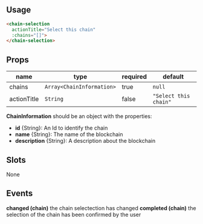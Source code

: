 ## Usage

```html
<chain-selection
  actionTitle="Select this chain"
  :chains="[]">
</chain-selection>
```

## Props

| name | type | required | default |
| ---- | ---- | -------- | ------- |
| chains | `Array<ChainInformation>` | true | `null` |
| actionTitle | `String` | false | `"Select this chain"` |

**ChainInformation** should be an object with the properties:
  - **id** {String}: An Id to identify the chain
  - **name** {String}: The name of the blockchain
  - **description** {String}: A description about the blockchain

## Slots

None

## Events

**changed (chain)** the chain selectection has changed
**completed (chain)** the selection of the chain has been confirmed by the user
